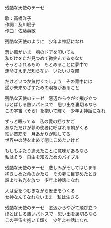 残酷な天使のテーゼ

歌：高橋洋子  
作詞：及川眠子  
作曲：佐藤英敏  

残酷な天使のように　少年よ神話になれ  

蒼い風がいま　胸のドアを叩いても  
私だけをただ見つめて微笑んでるあなた  
そっとふれるもの　もとめることに夢中で  
運命さえまだ知らない　いたいけな瞳  

だけどいつか気付くでしょう　その背中には  
遥か未来めざすための羽根があること  

残酷な天使のテーゼ　窓辺からやがて飛び立つ  
ほとばしる熱いパトスで　思い出を裏切るなら  
この宇宙（そら）を抱いて輝く　少年よ神話になれ  

ずっと眠ってる　私の愛の揺りかご  
あなただけが夢の使者に呼ばれる朝がくる  
細い首筋を　月あかりが映してる  
世界中の時を止めて閉じこめたいけど  

もしもふたり逢えたことに意味があるなら  
私はそう　自由を知るためのバイブル  

残酷な天使のテーゼ　悲しみがそしてはじまる  
抱きしめた命のかたち　その夢に目覚めたとき  
誰よりも光を放つ　少年よ神話になれ  

人は愛をつむぎながら歴史をつくる  
女神なんてなれないまま　私は生きる  

残酷な天使のテーゼ　窓辺からやがて飛び立つ  
ほとばしる熱いパトスで　思い出を裏切るなら  
この宇宙を抱いて輝く　少年よ神話になれ  
